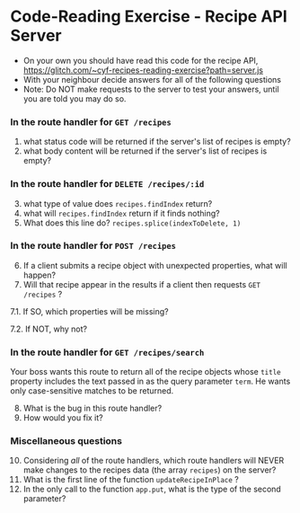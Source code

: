# Code-Reading Exercise - Recipe API Server

* On your own you should have read this code for the recipe API, https://glitch.com/~cyf-recipes-reading-exercise?path=server.js
* With your neighbour decide answers for all of the following questions
* Note: Do NOT make requests to the server to test your answers, until you are told you may do so.

### In the route handler for `GET /recipes`
1. what status code will be returned if the server's list of recipes is empty?
2. what body content will be returned if the server's list of recipes is empty?

### In the route handler for `DELETE /recipes/:id`
3. what type of value does `recipes.findIndex` return?
4. what will `recipes.findIndex` return if it finds nothing?
5. What does this line do? ```recipes.splice(indexToDelete, 1)``` 

### In the route handler for `POST /recipes`
6. If a client submits a recipe object with unexpected properties, what will happen?
7. Will that recipe appear in the results if a client then requests `GET /recipes` ?

7.1. If SO, which properties will be missing?

7.2. If NOT, why not?

### In the route handler for `GET /recipes/search`
Your boss wants this route to return all of the recipe objects whose `title` property includes the text passed in as the query parameter `term`.  He wants only case-sensitive matches to be returned.

8. What is the bug in this route handler?  
9. How would you fix it?

### Miscellaneous questions

10. Considering *all* of the route handlers, which route handlers will NEVER make changes to the recipes data (the array `recipes`) on the server?
11. What is the first line of the function `updateRecipeInPlace` ?
12. In the only call to the function `app.put`, what is the type of the second parameter?
